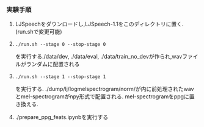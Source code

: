 ### 実験手順

1. LJSpeechをダウンロードし,LJSpeech-1.1をこのディレクトリに置く. (run.shで変更可能)

2. ```
   ./run.sh --stage 0 --stop-stage 0
   ```

   を実行する./data/dev, ./data/eval, ./data/train_no_devが作られ,wavファイルがランダムに配置される

3. ```
   ./run.sh --stage 1 --stop-stage 1
   ```

   を実行する. ./dump/lj/logmelspectrogram/norm/が内に前処理されたwavとmel-spectrogramがnpy形式で配置される. mel-spectrogramをppgに置き換える.

4. ./prepare_ppg_feats.ipynbを実行する

